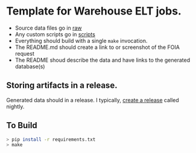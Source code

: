 # Template for Warehouse ELT jobs.

* Source data files go in [raw](./raw)
* Any custom scripts go in [scripts](./scripts)
* Everything should build with a single `make` invocation.
* The README.md should create a link to or screenshot of the FOIA request
* The README shoud describe the data and have links to the generated database(s)

## Storing artifacts in a release.
Generated data should in a release. I typically, [create a release](https://docs.github.com/en/repositories/releasing-projects-on-github/managing-releases-in-a-repository#creating-a-release) called nightly. 

## To Build
```bash
> pip install -r requirements.txt
> make
```
